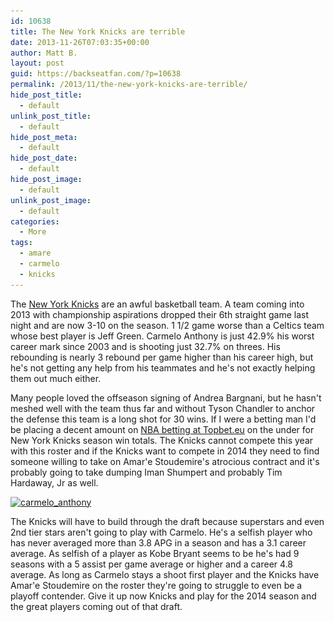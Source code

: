 ```yaml
---
id: 10638
title: The New York Knicks are terrible
date: 2013-11-26T07:03:35+00:00
author: Matt B.
layout: post
guid: https://backseatfan.com/?p=10638
permalink: /2013/11/the-new-york-knicks-are-terrible/
hide_post_title:
  - default
unlink_post_title:
  - default
hide_post_meta:
  - default
hide_post_date:
  - default
hide_post_image:
  - default
unlink_post_image:
  - default
categories:
  - More
tags:
  - amare
  - carmelo
  - knicks
---
```


<div class="entry">
  <p>
    The <a href="http://www.nba.com/knicks/">New York Knicks</a> are an awful basketball team. A team coming into 2013 with championship aspirations dropped their 6th straight game last night and are now 3-10 on the season. 1 1/2 game worse than a Celtics team whose best player is Jeff Green. Carmelo Anthony is just 42.9% his worst career mark since 2003 and is shooting just 32.7% on threes. His rebounding is nearly 3 rebound per game higher than his career high, but he's not getting any help from his teammates and he's not exactly helping them out much either.
  </p>

  <p>
    Many people loved the offseason signing of Andrea Bargnani, but he hasn't meshed well with the team thus far and without Tyson Chandler to anchor the defense this team is a long shot for 30 wins. If I were a betting man I'd be placing a decent amount on <a href="http://topbet.eu/sportsbook/nba">NBA betting at Topbet.eu</a> on the under for New York Knicks season win totals. The Knicks cannot compete this year with this roster and if the Knicks want to compete in 2014 they need to find someone willing to take on Amar'e Stoudemire's atrocious contract and it's probably going to take dumping Iman Shumpert and probably Tim Hardaway, Jr as well.
  </p>

  <p>
    <a href="/images/2013/11/carmelo_anthony.jpg"><img class="aligncenter size-full wp-image-10640" alt="carmelo_anthony" src="/images/2013/11/carmelo_anthony.jpg" width="650" height="440" srcset="/images/2013/11/carmelo_anthony.jpg 650w, /images/2013/11/carmelo_anthony-300x203.jpg 300w" sizes="(max-width: 650px) 100vw, 650px" /></a>
  </p>

  <p>
    The Knicks will have to build through the draft because superstars and even 2nd tier stars aren't going to play with Carmelo. He's a selfish player who has never averaged more than 3.8 APG in a season and has a 3.1 career average. As selfish of a player as Kobe Bryant seems to be he's had 9 seasons with a 5 assist per game average or higher and a career 4.8 average. As long as Carmelo stays a shoot first player and the Knicks have Amar'e Stoudemire on the roster they're going to struggle to even be a playoff contender. Give it up now Knicks and play for the 2014 season and the great players coming out of that draft.
  </p>
</div>
